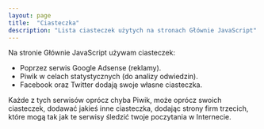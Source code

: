 ```yaml
---
layout: page
title:  "Ciasteczka"
description: "Lista ciasteczek użytych na stronach Głównie JavaScript"
---
```


Na stronie Głównie JavaScript używam ciasteczek:
* Poprzez serwis Google Adsense (reklamy).
* Piwik w celach statystycznych (do analizy odwiedzin).
* Facebook oraz Twitter dodają swoje własne ciasteczka.

Każde z tych serwisów oprócz chyba Piwik, może oprócz swoich ciasteczek, dodawać jakieś inne ciasteczka, dodając strony firm
trzecich, które mogą tak jak te serwisy śledzić twoje poczytania w Internecie.

